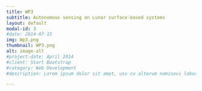 ```yaml
---
title: WP3
subtitle: Autonomous sensing on Lunar surface-based systems
layout: default
modal-id: 3
#date: 2014-07-15
img: Wp3.png
thumbnail: WP3.png
alt: image-alt
#project-date: April 2014
#client: Start Bootstrap
#category: Web Development
#description: Lorem ipsum dolor sit amet, usu cu alterum nominavi lobortis. At duo novum diceret. Tantas apeirian vix et, usu sanctus postulant inciderint ut, populo diceret necessitatibus in vim. Cu eum dicam feugiat noluisse.

---
```

